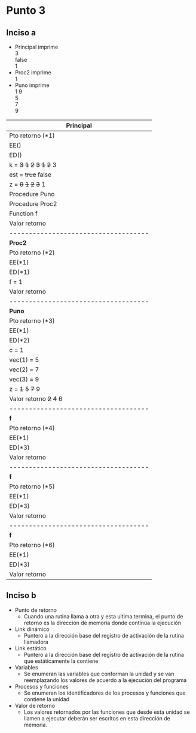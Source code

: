 # Punto 3

## Inciso a 

- Principal imprime  
  3  
  false  
  1  
- Proc2 imprime  
  1  
- Puno imprime  
  1 9  
  5  
  7  
  9  

|**Principal**|
|------------------------------------|
|Pto retorno (*1)|
|EE()|
|ED()|
|k = ~~3~~ ~~1~~ ~~2~~ ~~3~~ ~~1~~ ~~2~~ 3 |
|est = ~~true~~ false|
|z = ~~0~~ ~~1~~ ~~2~~ ~~3~~ 1|
|Procedure Puno|
|Procedure Proc2|
|Function f|
|Valor retorno|
|------------------------------------|
|**Proc2**|
|Pto retorno (*2)|
|EE(*1)|
|ED(*1)|
|f = 1|
|Valor retorno|
|------------------------------------|
|**Puno**|
|Pto retorno (*3)|
|EE(*1)|
|ED(*2)|
|c = 1|
|vec(1) = 5 |
|vec(2) = 7 |
|vec(3) = 9 |
|z = ~~1~~ ~~5~~ ~~7~~ 9|
|Valor retorno ~~2~~ ~~4~~ 6|
|------------------------------------|
|**f**|
|Pto retorno (*4)|
|EE(*1)|
|ED(*3)|
|Valor retorno|
|------------------------------------|
|**f**|
|Pto retorno (*5)|
|EE(*1)|
|ED(*3)|
|Valor retorno|
|------------------------------------|
|**f**|
|Pto retorno (*6)|
|EE(*1)|
|ED(*3)|
|Valor retorno|

## Inciso b
- Punto de retorno
    - Cuando una rutina llama a otra y esta ultima termina, el punto de retorno es la dirección de memoria donde continúa la ejecución
- Link dinámico
    - Puntero a la dirección base del registro de activación de la rutina llamadora
- Link estático
    - Puntero a la dirección base del registro de activación de la rutina que estáticamente la contiene
- Variables
  - Se enumeran las variables que conforman la unidad y se van reemplazando los valores de acuerdo a la ejecución del programa
- Procesos y funciones
  - Se enumeran los identificadores de los procesos y funciones que contiene la unidad
- Valor de retorno
  - Los valores retornados por las funciones que desde esta unidad se llamen a ejecutar deberán ser escritos en esta dirección de memoria.